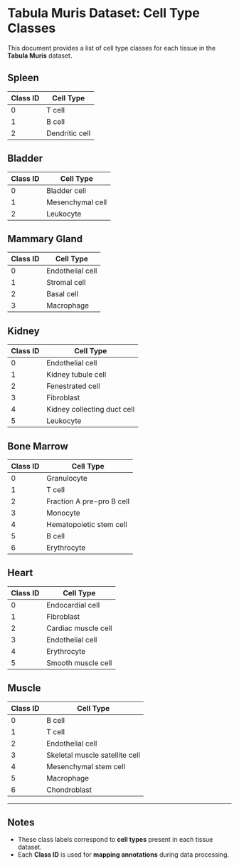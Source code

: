# **Tabula Muris Dataset: Cell Type Classes**

This document provides a list of cell type classes for each tissue in the **Tabula Muris** dataset.

## **Spleen**
| Class ID | Cell Type       |
|----------|---------------|
| 0        | T cell        |
| 1        | B cell        |
| 2        | Dendritic cell |

## **Bladder**
| Class ID | Cell Type         |
|----------|------------------|
| 0        | Bladder cell     |
| 1        | Mesenchymal cell |
| 2        | Leukocyte       |

## **Mammary Gland**
| Class ID | Cell Type        |
|----------|----------------|
| 0        | Endothelial cell |
| 1        | Stromal cell     |
| 2        | Basal cell       |
| 3        | Macrophage       |

## **Kidney**
| Class ID | Cell Type                   |
|----------|----------------------------|
| 0        | Endothelial cell           |
| 1        | Kidney tubule cell         |
| 2        | Fenestrated cell           |
| 3        | Fibroblast                 |
| 4        | Kidney collecting duct cell |
| 5        | Leukocyte                  |

## **Bone Marrow**
| Class ID | Cell Type                     |
|----------|------------------------------|
| 0        | Granulocyte                  |
| 1        | T cell                       |
| 2        | Fraction A pre-pro B cell    |
| 3        | Monocyte                     |
| 4        | Hematopoietic stem cell      |
| 5        | B cell                        |
| 6        | Erythrocyte                   |

## **Heart**
| Class ID | Cell Type            |
|----------|---------------------|
| 0        | Endocardial cell     |
| 1        | Fibroblast          |
| 2        | Cardiac muscle cell |
| 3        | Endothelial cell    |
| 4        | Erythrocyte         |
| 5        | Smooth muscle cell  |

## **Muscle**
| Class ID | Cell Type                          |
|----------|-----------------------------------|
| 0        | B cell                           |
| 1        | T cell                           |
| 2        | Endothelial cell                 |
| 3        | Skeletal muscle satellite cell   |
| 4        | Mesenchymal stem cell            |
| 5        | Macrophage                       |
| 6        | Chondroblast                     |

---
## **Notes**
- These class labels correspond to **cell types** present in each tissue dataset.  
- Each **Class ID** is used for **mapping annotations** during data processing.  

